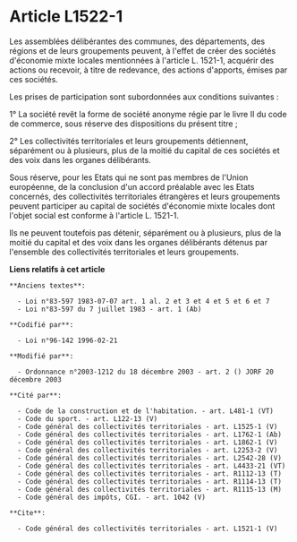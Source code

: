# Article L1522-1

Les assemblées délibérantes des communes, des départements, des régions et de leurs groupements peuvent, à l'effet de créer
des sociétés d'économie mixte locales mentionnées à l'article L. 1521-1, acquérir des actions ou recevoir, à titre de
redevance, des actions d'apports, émises par ces sociétés. 

Les prises de participation sont subordonnées aux conditions suivantes : 

1° La société revêt la forme de société anonyme régie par le livre II du code de commerce, sous réserve des dispositions du
présent titre ; 

2° Les collectivités territoriales et leurs groupements détiennent, séparément ou à plusieurs, plus de la moitié du capital
de ces sociétés et des voix dans les organes délibérants. 

Sous réserve, pour les Etats qui ne sont pas membres de l'Union européenne, de la conclusion d'un accord préalable avec les
Etats concernés, des collectivités territoriales étrangères et leurs groupements peuvent participer au capital de sociétés
d'économie mixte locales dont l'objet social est conforme à l'article L. 1521-1. 

Ils ne peuvent toutefois pas détenir, séparément ou à plusieurs, plus de la moitié du capital et des voix dans les organes
délibérants détenus par l'ensemble des collectivités territoriales et leurs groupements.

**Liens relatifs à cet article**

	**Anciens textes**:

	  - Loi n°83-597 1983-07-07 art. 1 al. 2 et 3 et 4 et 5 et 6 et 7
	  - Loi n°83-597 du 7 juillet 1983 - art. 1 (Ab)

	**Codifié par**:

	  - Loi n°96-142 1996-02-21

	**Modifié par**:

	  - Ordonnance n°2003-1212 du 18 décembre 2003 - art. 2 () JORF 20 décembre 2003

	**Cité par**:

	  - Code de la construction et de l'habitation. - art. L481-1 (VT)
	  - Code du sport. - art. L122-13 (V)
	  - Code général des collectivités territoriales - art. L1525-1 (V)
	  - Code général des collectivités territoriales - art. L1762-1 (Ab)
	  - Code général des collectivités territoriales - art. L1862-1 (V)
	  - Code général des collectivités territoriales - art. L2253-2 (V)
	  - Code général des collectivités territoriales - art. L2542-28 (V)
	  - Code général des collectivités territoriales - art. L4433-21 (VT)
	  - Code général des collectivités territoriales - art. R1112-13 (T)
	  - Code général des collectivités territoriales - art. R1114-13 (T)
	  - Code général des collectivités territoriales - art. R1115-13 (M)
	  - Code général des impôts, CGI. - art. 1042 (V)

	**Cite**:

	  - Code général des collectivités territoriales - art. L1521-1 (V)
